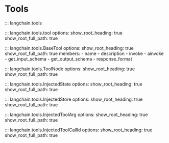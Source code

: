 # Tools

::: langchain.tools

::: langchain.tools.tool
    options:
        show_root_heading: true
        show_root_full_path: true

::: langchain.tools.BaseTool
    options:
      show_root_heading: true
      show_root_full_path: true
      members:
        - name
        - description
        - invoke
        - ainvoke
        - get_input_schema
        - get_output_schema
        - response_format


::: langchain.tools.ToolNode
    options:
        show_root_heading: true
        show_root_full_path: true

::: langchain.tools.InjectedState
    options:
      show_root_heading: true
      show_root_full_path: true

::: langchain.tools.InjectedStore
    options:
        show_root_heading: true
        show_root_full_path: true

::: langchain.tools.InjectedToolArg
    options:
        show_root_heading: true
        show_root_full_path: true

::: langchain.tools.InjectedToolCallId
    options:
        show_root_heading: true
        show_root_full_path: true
